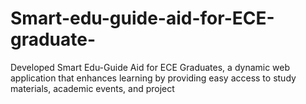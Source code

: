 # Smart-edu-guide-aid-for-ECE-graduate-
Developed Smart Edu-Guide Aid for ECE Graduates, a dynamic web application that
enhances learning by providing easy access to study materials, academic events, and project
